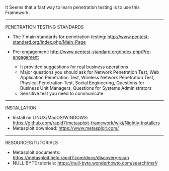 It Seems that a fast way to learn penetration testing is to use this Framework.

************************************************************************

PENETRATION TESTING STANDARDS

* The 7 main standards for penetration testing: http://www.pentest-standard.org/index.php/Main_Page

* Pre-engagement: http://www.pentest-standard.org/index.php/Pre-engagement
  * It provided suggestions for real business operations
  * Major questions you should ask for Network Penetration Test, Web Application Penetration Test, Wireless Network Penetration Test, Physical Penetration Test, Social Engineering, Questions for Business Unit Managers, Questions for Systems Administrators
  * Sensitive test you need to communicate

************************************************************************

INSTALLATION

* Install on LINUX/MacOS/WINDOWS: https://github.com/rapid7/metasploit-framework/wiki/Nightly-Installers
* Metasploit download: https://www.metasploit.com/

*************************************************************************

RESOURCES/TUTORIALS

* Metasploit documents: https://metasploit.help.rapid7.com/docs/discovery-scan
* NULL BYTE tutorials: https://null-byte.wonderhowto.com/search/msf/
